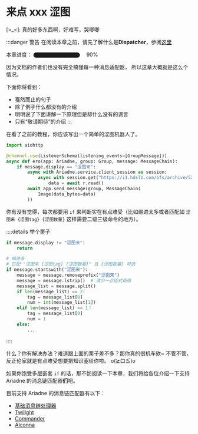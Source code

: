 # 来点 xxx 涩图

&#91;>_<&#93;: 真的好多东西啊，好难写，哭唧唧

:::danger 警告
在阅读本章之前，请先了解什么是**Dispatcher**，参阅[这里](/before/QA.html#_3-什么是-broadcastcontrol)

本章进度： <progress value="90" max="100"></progress> 90%

因为文档的作者们也没有完全搞懂每一种消息适配器，
所以这章大概就是这么个情况。

下面你将看到：

- 戛然而止的句子
- 除了例子什么都没有的介绍
- 明明说了下面讲解一下原理但是却什么没有的谎言
- 只有“敬请期待”的介绍
:::

在看了之前的教程，你应该写出一个简单的涩图机器人了。

```python
import aiohttp

@channel.use(ListenerSchema(listening_events=[GroupMessage]))
async def ero(app: Ariadne, group: Group, message: MessageChain):
    if message.display == "涩图来":
        async with Ariadne.service.client_session as session:
            async with session.get("https://i1.hdslb.com/bfs/archive/5242750857121e05146d5d5b13a47a2a6dd36e98.jpg") as r:
                data = await r.read()
        await app.send_message(group, MessageChain(
            Image(data_bytes=data)
        ))
```

你有没有觉得，每次都要用 `if` 来判断实在有点难受（比如缩进太多或者匹配如 `涩图来 {涩图tag} {涩图数量}` 这样需要二级三级命令的地方）。

::::details 举个栗子

```python
if message.display != "涩图来":
    return

# 缩进多
# 匹配 "涩图来 {涩图tag} {涩图数量}" 且 {涩图数量} 可选
if message.startswith("涩图来"):
    message = message.removeprefix("涩图来")
    message = message.lstrip()  # 请少一点链式调用
    message_list = message.split()
    if len(message_list) == 2:
        tag = message_list[0]
        num = int(message_list[1])
    elif len(message_list) == 1：
        tag = message_list[0]
        num = 1
    else:
        ...
```

::::

什么？你有解决办法？难道跟上面的栗子差不多？那你真的很机车欸~ 不管不管，反正伦家就是有点难受想要把知识塞给你啦。 o(≧口≦)o

如果你饱受多层嵌套 `if` 的话，那不妨阅读一下本章，我们将给各位介绍一下支持  Ariadne 的消息链匹配器**们**吧。

目前支持 Ariadne 的消息链匹配器有以下：

- [基础消息链处理器](./base_parser.md)
- [Twillght](./twilight.md)
- [Commander](./commander.md)
- [Alconna](./alconna.md)

<style lang="scss" scoped>
progress {
    -webkit-appearance: none;
    background-color: var(--vp-custom-block-danger-border);
    border: 0;
    border-radius: 7px;
}

progress::-webkit-progress-bar {
    background-color: var(--vp-custom-block-danger-border);
    border-radius: 7px;
}

progress::-webkit-progress-value {
    background: currentColor;
    border-radius: 7px;
}

progress::-moz-progress-bar {
    background: currentColor;
    border-radius: 7px;
}
</style>
